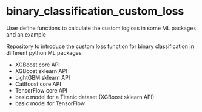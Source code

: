 # binary_classification_custom_loss
User define functions to calculate the custom logloss in some ML packages and an example

Repository to introduce the custom loss function for binary classification in different python ML packages:
- XGBoost core API
- XGBoost sklearn API
- LightGBM sklearn API
- CatBoost core API
- TensorFlow core API
- basic model for a Titanic dataset (XGBoost sklearn API)
- basic model for TensorFlow
